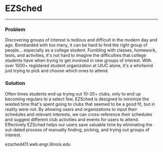 # EZSched
___
### Problem
Discovering groups of interest is tedious and difficult in the modern day and age. Bombarded with too many, it can be hard to find the right group of people... especially as a college student. Fumbling with classes, homework, tests, and activities, it's not hard to imagine the difficulties that college students have when trying to get involved in new groups of interest. With over 1000+ registered student organization at UIUC alone, it's a whirlwind just trying to pick and choose which ones to attend.
### Solution
Often times students end up trying out 10-20+ clubs, only to end up becoming regulars to a select few. EZSched is designed to minimize the wasted time that's spent going to clubs that seemed to be a good fit, but in reality were not. By allowing users and organizations to input their schedules and relevant interests, we can cross-reference their schedules and suggest different club activities and events for users to attend. Effectively EZSched helps our users save valuable time by eliminating the out-dated process of manually finding, picking, and trying out groups of interest.

ezsched411.web.engr.illinois.edu
